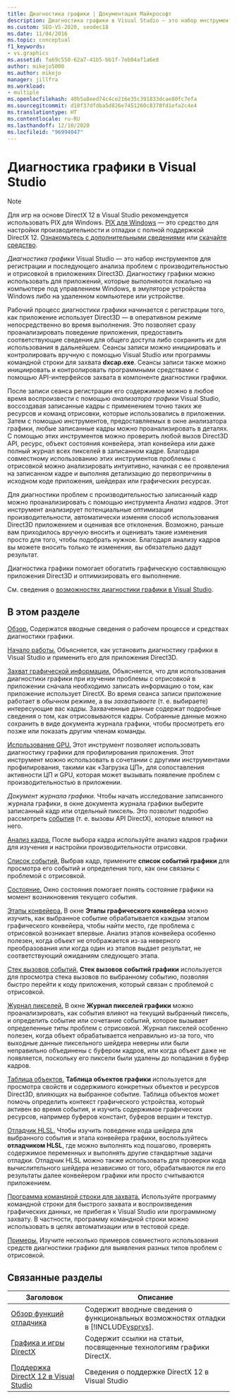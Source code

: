 ```yaml
---
title: Диагностика графики | Документация Майкрософт
description: Диагностика графики в Visual Studio — это набор инструментов для ведения журнала и анализа действий Direct3D. Используйте их для устранения проблем с отрисовкой и производительностью.
ms.custom: SEO-VS-2020, seodec18
ms.date: 11/04/2016
ms.topic: conceptual
f1_keywords:
- vs.graphics
ms.assetid: fa69c550-62a7-41b5-bb1f-7eb04af1a6e8
author: mikejo5000
ms.author: mikejo
manager: jillfra
ms.workload:
- multiple
ms.openlocfilehash: 40b5a8eed74c4ce216e35c391833dcae80fc7efa
ms.sourcegitcommit: d10f37dfdba5d826e7451260c8370fd1efa2c4e4
ms.translationtype: HT
ms.contentlocale: ru-RU
ms.lasthandoff: 12/10/2020
ms.locfileid: "96994047"
---
```

# <a name="visual-studio-graphics-diagnostics"></a>Диагностика графики в Visual Studio
>[!NOTE]
> Для игр на основе DirectX 12 в Visual Studio рекомендуется использовать PIX для Windows. [PIX для Windows](https://aka.ms/PIXonWindows) — это средство для настройки производительности и отладки с полной поддержкой DirectX 12. [Ознакомьтесь с дополнительными сведениями](visual-studio-graphics-diagnostics-directx-12.md) или [скачайте средство](https://aka.ms/downloadPIX).

*Диагностика графики* Visual Studio — это набор инструментов для регистрации и последующего анализа проблем с производительностью и отрисовкой в приложениях Direct3D. Диагностику графики можно использовать для приложений, которые выполняются локально на компьютере под управлением Windows, в эмуляторе устройства Windows либо на удаленном компьютере или устройстве.

 Рабочий процесс диагностики графики начинается с регистрации того, как приложение использует Direct3D — в оперативном режиме непосредственно во время выполнения. Это позволяет сразу проанализировать поведение приложения, предоставить соответствующие сведения для общего доступа либо сохранить их для использования в дальнейшем. Сеансы записи можно инициировать и контролировать вручную с помощью Visual Studio или программы командной строки для захвата **dxcap.exe**. Сеансы записи также можно инициировать и контролировать программными средствами с помощью API-интерфейсов захвата в компоненте диагностики графики.

 После записи сеанса регистрации его содержимое можно в любое время воспроизвести с помощью *анализатора графики* Visual Studio, воссоздавая записанные кадры с применением точно таких же ресурсов и команд отрисовки, которые использовались в приложении. Затем с помощью инструментов, предоставляемых в окне анализатора графики, любые записанные кадры можно проанализировать в деталях. С помощью этих инструментов можно проверить любой вызов Direct3D API, ресурс, объект состояния конвейера, этап конвейера или даже полный журнал всех пикселей в записанном кадре. Благодаря совместному использованию этих инструментов проблемы с отрисовкой можно анализировать интуитивно, начиная с ее проявления на записанном кадре и выполняя детализацию до первопричины в исходном коде приложения, шейдерах или графических ресурсах.

 Для диагностики проблем с производительностью записанный кадр можно проанализировать с помощью инструмента *Анализ кадров*. Этот инструмент анализирует потенциальные оптимизации производительности, автоматически изменяя способ использования Direct3D приложением и оценивая все отклонения. Возможно, раньше вам приходилось вручную вносить и оценивать такие изменения просто для того, чтобы подобрать нужное. Благодаря анализу кадров вы можете вносить только те изменения, вы обязательно дадут результат.

 Диагностика графики помогает обогатить графическую составляющую приложения Direct3D и оптимизировать его выполнение.

 См. сведения о [возможностях диагностики графики в Visual Studio](overview-of-visual-studio-graphics-diagnostics.md).

## <a name="in-this-section"></a>В этом разделе
 [Обзор.](overview-of-visual-studio-graphics-diagnostics.md) Содержатся вводные сведения о рабочем процессе и средствах диагностики графики.

 [Начало работы.](getting-started-with-visual-studio-graphics-diagnostics.md) Объясняется, как установить диагностику графики в Visual Studio и применить его для приложения Direct3D.

 [Захват графической информации.](capturing-graphics-information.md) Объясняется, что для использования диагностики графики при изучении проблемы с отрисовкой в приложении сначала необходимо записать информацию о том, как приложение использует DirectX. Во время сеанса записи приложение работает в обычном режиме, а вы *захватываете* (т. е. выбираете) интересующие вас кадры. Захваченные данные содержат подробные сведения о том, как отрисовываются кадры. Собранные данные можно сохранить в виде документа журнала графики, чтобы просмотреть его позже или показать другим членам команды.

 [Использование GPU.](../../profiling/gpu-usage.md) Этот инструмент позволяет использовать диагностику графики для профилирования приложения. Этот инструмент можно использовать в сочетании с другими инструментами профилирования, такими как «Загрузка ЦП», для сопоставления активности ЦП и GPU, которая может вызывать появление проблем с производительностью в приложении.

 *Документ журнала графики.* Чтобы начать исследование записанного журнала графики, в окне документа журнала графики выберите записанный кадр или отдельный пиксель. Это позволит подробно рассмотреть [события](graphics-log-document.md) (т. е. вызовы API DirectX), которые влияют на него.

 [Анализ кадра.](graphics-frame-analysis.md) После выбора кадра используйте анализ кадров графики для изучения и настройки производительности отрисовки.

 [Список событий.](graphics-event-list.md) Выбрав кадр, примените **список событий графики** для просмотра его событий и определения того, как они связаны с проблемой с отрисовкой.

 [Состояние.](graphics-state.md) Окно состояния помогает понять состояние графики на момент возникновения текущего события.

 [Этапы конвейера.](graphics-pipeline-stages.md) В окне **Этапы графического конвейера** можно изучить, как выбранное событие обрабатывается каждым этапом графического конвейера, чтобы найти место, где проблема с отрисовкой возникает впервые. Анализ этапов конвейера особенно полезен, когда объект не отображается из-за неверного преобразования или когда один из этапов выдает результат, не соответствующий ожиданиям следующего этапа.

 [Стек вызовов событий.](graphics-event-call-stack.md) **Стек вызовов событий графики** используется для просмотра стека вызовов по выбранному событию, позволяя быстро перейти к коду приложения, который связан с проблемой с отрисовкой.

 [Журнал пикселей.](graphics-pixel-history.md) В окне **Журнал пикселей графики** можно проанализировать, как события влияют на текущий выбранный пиксель, и определить событие или сочетание событий, которое вызывает определенные типы проблем с отрисовкой. Журнал пикселей особенно полезен, когда объект обрабатывается неправильно из-за того, что выходные данные пиксельного шейдера неверны или были неправильно объединены с буфером кадров, или когда объект даже не появляется, поскольку его пиксели были удалены до попадания в буфер кадров.

 [Таблица объектов.](graphics-object-table.md) **Таблица объектов графики** используется для просмотра свойств и содержимого конкретных объектов и ресурсов Direct3D, влияющих на выбранное событие. Таблица объектов может помочь определить контекст графического устройства, который активен во время события, и изучить содержимое графических ресурсов, например буферов констант, буферов вершин и текстур.

 [Отладчик HLSL.](hlsl-shader-debugger.md) Чтобы изучить поведение кода шейдера для выбранного события и этапа конвейера графики, воспользуйтесь **отладчиком HLSL**, где можно выполнять код пошагово, проверять содержимое переменных и выполнять другие стандартные задачи отладки. Отладчик HLSL можно также использовать для проверки кода вычислительного шейдера независимо от того, обрабатываются ли его результаты далее конвейером графики или просто считываются приложением.

 [Программа командной строки для захвата.](command-line-capture-tool.md) Используйте программу командной строки для быстрого захвата и воспроизведения графических данных, не прибегая к Visual Studio или программному захвату. В частности, программу командной строки можно использовать в целях автоматизации или в тестовой среде.

 [Примеры.](graphics-diagnostics-examples.md) Изучите несколько примеров совместного использования средств диагностики графики для выявления разных типов проблем с отрисовкой.

## <a name="related-sections"></a>Связанные разделы

| Заголовок | Описание |
| - | - |
| [Обзор функций отладчика](../debugger-feature-tour.md) | Содержит вводные сведения о функциональных возможностях отладки в [!INCLUDE[vsprvs](../../code-quality/includes/vsprvs_md.md)]. |
| [Графика и игры DirectX](/windows/win32/directx) | Содержит ссылки на статьи, посвященные технологиям графики DirectX. |
| [Поддержка DirectX 12 в Visual Studio](visual-studio-graphics-diagnostics-directx-12.md) | Сведения о поддержке DirectX 12 в Visual Studio |
